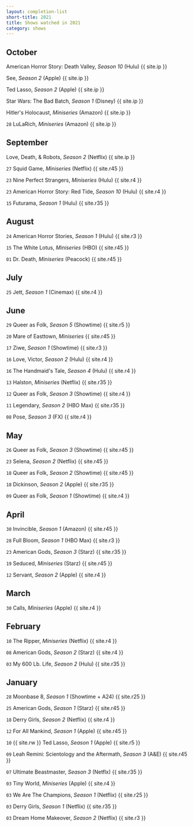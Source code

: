 ```yaml
---
layout: completion-list
short-title: 2021
title: Shows watched in 2021
category: shows
---
```

## October
American Horror Story: Death Valley, _Season 10_ (Hulu) {{ site.ip }}

See, _Season 2_ (Apple) {{ site.ip }}

Ted Lasso, _Season 2_ (Apple) {{ site.ip }}

Star Wars: The Bad Batch, _Season 1_ (Disney) {{ site.ip }}

Hitler's Holocaust, _Miniseries_ (Amazon) {{ site.ip }}

`28` LuLaRich, _Miniseries_ (Amazon) {{ site.ip }}

## September
Love, Death, & Robots, _Season 2_ (Netflix) {{ site.ip }}

`27` Squid Game, _Miniseries_ (Netflix) {{ site.r45 }}

`23` Nine Perfect Strangers, _Miniseries_ (Hulu) {{ site.r4 }}

`23` American Horror Story: Red Tide, _Season 10_ (Hulu) {{ site.r4 }}

`15` Futurama, _Season 1_ (Hulu) {{ site.r35 }}

## August
`24` American Horror Stories, _Season 1_ (Hulu) {{ site.r3 }}

`15` The White Lotus, _Miniseries_ (HBO) {{ site.r45 }}

`01` Dr. Death, _Miniseries_ (Peacock) {{ site.r45 }}

## July
`25` Jett, _Season 1_ (Cinemax) {{ site.r4 }}

## June
`29` Queer as Folk, _Season 5_ (Showtime) {{ site.r5 }}

`20` Mare of Easttown, _Miniseries_ {{ site.r45 }}

`17` Ziwe, _Season 1_ (Showtime) {{ site.r3 }}

`16` Love, Victor, _Season 2_ (Hulu) {{ site.r4 }}

`16` The Handmaid's Tale, _Season 4_ (Hulu) {{ site.r4 }}

`13` Halston, _Miniseries_ (Netflix) {{ site.r35 }}

`12` Queer as Folk, _Season 3_ (Showtime) {{ site.r4 }}

`11` Legendary, _Season 2_ (HBO Max) {{ site.r35 }}

`08` Pose, _Season 3_ (FX) {{ site.r4 }}

## May
`26` Queer as Folk, _Season 3_ (Showtime) {{ site.r45 }}

`23` Selena, _Season 2_ (Netflix) {{ site.r45 }}

`18` Queer as Folk, _Season 2_ (Showtime) {{ site.r45 }}

`18` Dickinson, _Season 2_ (Apple) {{ site.r35 }}

`09` Queer as Folk, _Season 1_ (Showtime) {{ site.r4 }}

## April
`30` Invincible, _Season 1_ (Amazon) {{ site.r45 }}

`28` Full Bloom, _Season 1_ (HBO Max) {{ site.r3 }}

`23` American Gods, _Season 3_ (Starz) {{ site.r35 }}

`19` Seduced, _Miniseries_ (Starz) {{ site.r45 }}

`12` Servant, _Season 2_ (Apple) {{ site.r4 }}

## March
`30` Calls, _Miniseries_ (Apple) {{ site.r4 }}

## February
`10` The Ripper, _Miniseries_ (Netflix) {{ site.r4 }}

`08` American Gods, _Season 2_ (Starz) {{ site.r4 }}

`03` My 600 Lb. Life, _Season 2_ (Hulu) {{ site.r35 }}

## January
`28` Moonbase 8, _Season 1_ (Showtime + A24) {{ site.r25 }}

`25` American Gods, _Season 1_ (Starz) {{ site.r45 }}

`18` Derry Girls, _Season 2_ (Netflix) {{ site.r4 }}

`12` For All Mankind, _Season 1_ (Apple) {{ site.r45 }}

`10` {{ site.rw }} Ted Lasso, _Season 1_ (Apple) {{ site.r5 }}

`09` Leah Remini: Scientology and the Aftermath, _Season 3_ (A&E) {{ site.r45 }}

`07` Ultimate Beastmaster, _Season 3_ (Netflx) {{ site.r35 }}

`03` Tiny World, _Miniseries_ (Apple) {{ site.r4 }}

`03` We Are The Champions, _Season 1_ (Netflix) {{ site.r25 }}

`03` Derry Girls, _Season 1_ (Netflix) {{ site.r35 }}

`03` Dream Home Makeover, _Season 2_ (Netflix) {{ site.r3 }}

